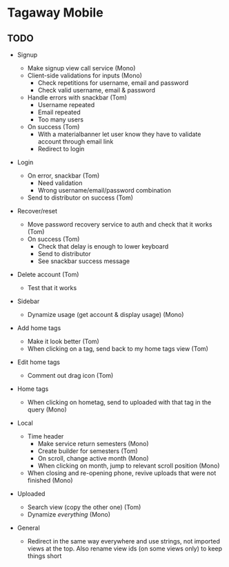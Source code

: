 # Tagaway Mobile

## TODO

- Signup
   - Make signup view call service (Mono)
   - Client-side validations for inputs (Mono)
      - Check repetitions for username, email and password
      - Check valid username, email & password
   - Handle errors with snackbar (Tom)
      - Username repeated
      - Email repeated
      - Too many users
   - On success (Tom)
      - With a materialbanner let user know they have to validate account through email link
      - Redirect to login

- Login
   - On error, snackbar (Tom)
      - Need validation
      - Wrong username/email/password combination
   - Send to distributor on success (Tom)

- Recover/reset
   - Move password recovery service to auth and check that it works (Tom)
   - On success (Tom)
      - Check that delay is enough to lower keyboard
      - Send to distributor
      - See snackbar success message

- Delete account (Tom)
   - Test that it works

- Sidebar
   - Dynamize usage (get account & display usage) (Mono)

- Add home tags
   - Make it look better (Tom)
   - When clicking on a tag, send back to my home tags view (Tom)

- Edit home tags
   - Comment out drag icon (Tom)

- Home tags
   - When clicking on hometag, send to uploaded with that tag in the query (Mono)

- Local
   - Time header
      - Make service return semesters (Mono)
      - Create builder for semesters (Tom)
      - On scroll, change active month (Mono)
      - When clicking on month, jump to relevant scroll position (Mono)
   - When closing and re-opening phone, revive uploads that were not finished (Mono)

- Uploaded
   - Search view (copy the other one) (Tom)
   - Dynamize *everything* (Mono)

- General
   - Redirect in the same way everywhere and use strings, not imported views at the top. Also rename view ids (on some views only) to keep things short
